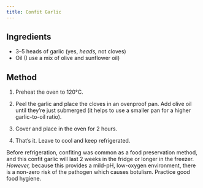 ```yaml
---
title: Confit Garlic
---
```

## Ingredients

- 3–5 heads of garlic (yes, _heads,_ not cloves)
- Oil (I use a mix of olive and sunflower oil)

## Method

1. Preheat the oven to 120°C.

2. Peel the garlic and place the cloves in an ovenproof pan. Add olive oil until they’re just submerged (it helps to use a smaller pan for a higher garlic-to-oil ratio).

3. Cover and place in the oven for 2 hours.

4. That’s it. Leave to cool and keep refrigerated.

Before refrigeration, confiting was common as a food preservation method, and this confit garlic will last 2 weeks in the fridge or longer in the freezer. _However,_ because this provides a mild-pH, low-oxygen environment, there is a non-zero risk of the pathogen which causes botulism. Practice good food hygiene.